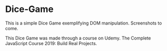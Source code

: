 # Dice-Game

This is a simple Dice Game exemplifying DOM manipulation.
Screenshots to come.

This Dice Game was made through a course on Udemy.  The Complete JavaScript Course 2019: Build Real Projects.

